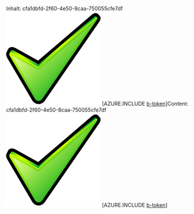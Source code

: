 <span data-ttu-id="2cc9b-101">Inhalt: cfa1dbfd-2f60-4e50-8caa-750055cfe7df![Bild](60ff1a32-18f2-4195-9f77-7b1484d84915.png)
[AZURE.INCLUDE [b-token](1a8d92fb-b7d9-4a00-90f5-111de7b04d67.md)]</span><span class="sxs-lookup"><span data-stu-id="2cc9b-101">Content: cfa1dbfd-2f60-4e50-8caa-750055cfe7df![image](60ff1a32-18f2-4195-9f77-7b1484d84915.png)
[AZURE.INCLUDE [b-token](1a8d92fb-b7d9-4a00-90f5-111de7b04d67.md)]</span></span>
